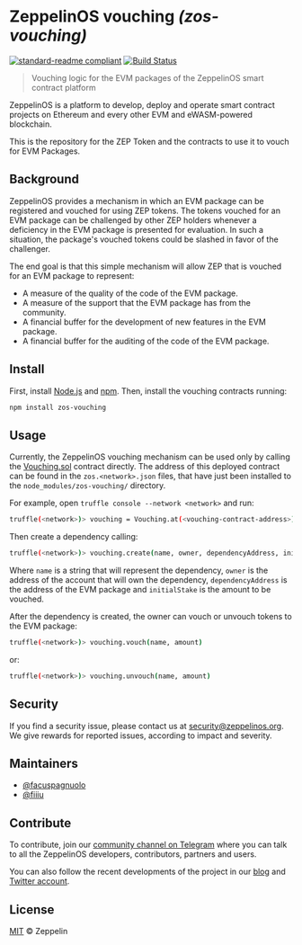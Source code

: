 # ZeppelinOS vouching _(zos-vouching)_

[![standard-readme compliant](https://img.shields.io/badge/readme%20style-standard-brightgreen.svg)](https://github.com/RichardLitt/standard-readme)
[![Build Status](https://travis-ci.org/zeppelinos/zos-vouching.svg?branch=master)](https://travis-ci.org/zeppelinos/zos-vouching)

> Vouching logic for the EVM packages of the ZeppelinOS smart contract platform

ZeppelinOS is a platform to develop, deploy and operate smart contract
projects on Ethereum and every other EVM and eWASM-powered blockchain.

This is the repository for the ZEP Token and the contracts to use it to vouch
for EVM Packages.

## Background

ZeppelinOS provides a mechanism in which an EVM package can be registered and
vouched for using ZEP tokens. The tokens vouched for an EVM package can be
challenged by other ZEP holders whenever a deficiency in the EVM package is
presented for evaluation. In such a situation, the package's vouched tokens
could be slashed in favor of the challenger.

The end goal is that this simple mechanism will allow ZEP that is vouched for
an EVM package to represent:

* A measure of the quality of the code of the EVM package.
* A measure of the support that the EVM package has from the community.
* A financial buffer for the development of new features in the EVM package.
* A financial buffer for the auditing of the code of the EVM package.

## Install

First, install [Node.js](http://nodejs.org/) and [npm](https://npmjs.com/).
Then, install the vouching contracts running:

```sh
npm install zos-vouching
```

## Usage

Currently, the ZeppelinOS vouching mechanism can be used only by calling the
[Vouching.sol](contracts/Vouching.sol) contract directly. The address of this
deployed contract can be found in the `zos.<network>.json` files, that have
just been installed to the `node_modules/zos-vouching/` directory.

For example, open `truffle console --network <network>` and run:

```sh
truffle(<network>)> vouching = Vouching.at(<vouching-contract-address>)
```

Then create a dependency calling:

```sh
truffle(<network>)> vouching.create(name, owner, dependencyAddress, initialStake)
```

Where `name` is a string that will represent the dependency, `owner` is the
address of the account that will own the dependency, `dependencyAddress` is
the address of the EVM package and `initialStake` is the amount to be vouched.

After the dependency is created, the owner can vouch or unvouch tokens to the
EVM package:

```sh
truffle(<network>)> vouching.vouch(name, amount)
```

or:

```sh
truffle(<network>)> vouching.unvouch(name, amount)
```

## Security

If you find a security issue, please contact us at security@zeppelinos.org. We
give rewards for reported issues, according to impact and severity.

## Maintainers

* [@facuspagnuolo](https://github.com/facuspagnuolo/)
* [@fiiiu](https://github.com/fiiiu)

## Contribute

To contribute, join our
[community channel on Telegram](https://t.me/zeppelinos) where you can talk to
all the ZeppelinOS developers, contributors, partners and users.

You can also follow the recent developments of the project in our
[blog](https://blog.zeppelin.solutions/) and
[Twitter account](https://twitter.com/zeppelinorg).

## License

[MIT](LICENSE.md) © Zeppelin

